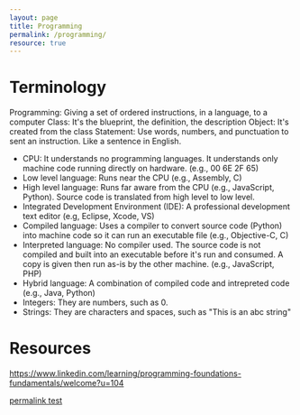 ```yaml
---
layout: page
title: Programming
permalink: /programming/
resource: true
---
```


# Terminology

Programming: Giving a set of ordered instructions, in a language, to a computer
Class: It's the blueprint, the definition, the description
Object: It's created from the class
Statement: Use words, numbers, and punctuation to sent an instruction. Like a sentence in English. 
* CPU: It understands no programming languages. It understands only machine code running directly on hardware. (e.g., 00 6E 2F 65)
* Low level language: Runs near the CPU (e.g., Assembly, C)
* High level language: Runs far aware from the CPU (e.g., JavaScript, Python). Source code is translated from high level to low level.
* Integrated Development Environment (IDE): A professional development text editor (e.g, Eclipse, Xcode, VS)
* Compiled language: Uses a compiler to convert source code (Python) into machine code so it can run an executable file (e.g., Objective-C, C)
* Interpreted language: No compiler used. The source code is not compiled and built into an executable before it's run and consumed. A copy is given then run as-is by the other machine. (e.g., JavaScript, PHP)
* Hybrid language: A combination of compiled code and intrepreted code (e.g., Java, Python)
* Integers: They are numbers, such as 0.
* Strings: They are characters and spaces, such as "This is an abc string"

# Resources

https://www.linkedin.com/learning/programming-foundations-fundamentals/welcome?u=104

[permalink test](/docs/jekyll)